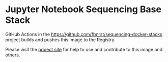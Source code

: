 # Jupyter Notebook Sequencing Base Stack

GitHub Actions in the <https://github.com/fbnrst/sequencing-docker-stacks> project builds and pushes this image to the Registry.

Please visit the [project site](https://github.com/fbnrst/sequencing-docker-stacks) for help to use and contribute to this image and others.